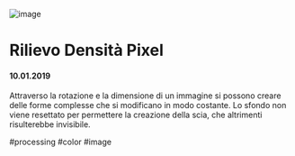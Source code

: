 ![image](https://github.com/KeremTurkyilmaz/TypeMistmatchSketch/blob/master/Rilievo%20Densità%20Pixel/image/RilievoDensitaPixel.jpg)

# Rilievo Densità Pixel

#### 10.01.2019

Attraverso la rotazione e la dimensione di un immagine si possono creare delle forme complesse che si modificano in modo costante. Lo sfondo non viene resettato per permettere la creazione della scia, che altrimenti risulterebbe invisibile.

\#processing \#color \#image
